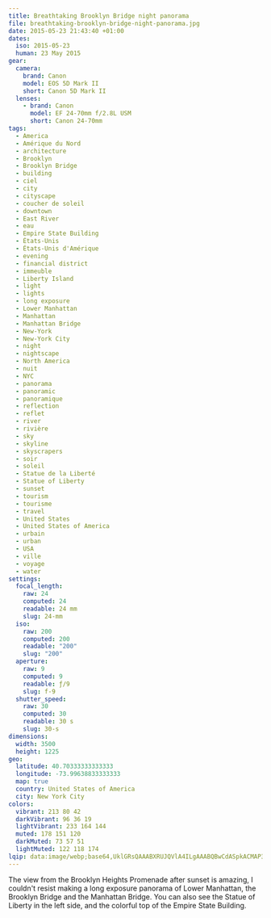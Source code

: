 ```yaml
---
title: Breathtaking Brooklyn Bridge night panorama
file: breathtaking-brooklyn-bridge-night-panorama.jpg
date: 2015-05-23 21:43:40 +01:00
dates:
  iso: 2015-05-23
  human: 23 May 2015
gear:
  camera:
    brand: Canon
    model: EOS 5D Mark II
    short: Canon 5D Mark II
  lenses:
    - brand: Canon
      model: EF 24-70mm f/2.8L USM
      short: Canon 24-70mm
tags:
  - America
  - Amérique du Nord
  - architecture
  - Brooklyn
  - Brooklyn Bridge
  - building
  - ciel
  - city
  - cityscape
  - coucher de soleil
  - downtown
  - East River
  - eau
  - Empire State Building
  - États-Unis
  - États-Unis d'Amérique
  - evening
  - financial district
  - immeuble
  - Liberty Island
  - light
  - lights
  - long exposure
  - Lower Manhattan
  - Manhattan
  - Manhattan Bridge
  - New-York
  - New-York City
  - night
  - nightscape
  - North America
  - nuit
  - NYC
  - panorama
  - panoramic
  - panoramique
  - reflection
  - reflet
  - river
  - rivière
  - sky
  - skyline
  - skyscrapers
  - soir
  - soleil
  - Statue de la Liberté
  - Statue of Liberty
  - sunset
  - tourism
  - tourisme
  - travel
  - United States
  - United States of America
  - urbain
  - urban
  - USA
  - ville
  - voyage
  - water
settings:
  focal_length:
    raw: 24
    computed: 24
    readable: 24 mm
    slug: 24-mm
  iso:
    raw: 200
    computed: 200
    readable: "200"
    slug: "200"
  aperture:
    raw: 9
    computed: 9
    readable: ƒ/9
    slug: f-9
  shutter_speed:
    raw: 30
    computed: 30
    readable: 30 s
    slug: 30-s
dimensions:
  width: 3500
  height: 1225
geo:
  latitude: 40.70333333333333
  longitude: -73.99638833333333
  map: true
  country: United States of America
  city: New York City
colors:
  vibrant: 213 80 42
  darkVibrant: 96 36 19
  lightVibrant: 233 164 144
  muted: 178 151 120
  darkMuted: 73 57 51
  lightMuted: 122 118 174
lqip: data:image/webp;base64,UklGRsQAAABXRUJQVlA4ILgAAABQBwCdASpkACMAP3GkxFm0ticjrzgLosAuCWcAzjg2sDOzqdC7t9z8VvEwlzSLNqB/nBu6lfpUgQyDN78B2dDV+COAAP7s1SJtN+DS+uvjx664WXFKiu0f8Xb+IRTS7PAbN9VSDfWTaMHdvM3LLd3rVfZsYgwIMtrfCsAv8MG4XKoORk+c+4PylilWMZ0D8DAcZNZLsH7NnHKvp653q8NOWT0SU6cSjF/UCi/fsY0MgHeLCqf1lsAA
---
```


The view from the Brooklyn Heights Promenade after sunset is amazing, I couldn't resist making a long exposure panorama of Lower Manhattan, the Brooklyn Bridge and the Manhattan Bridge. You can also see the Statue of Liberty in the left side, and the colorful top of the Empire State Building.
